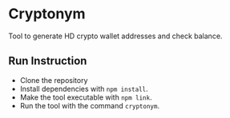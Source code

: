# Cryptonym

Tool to generate HD crypto wallet addresses and check balance.

## Run Instruction

* Clone the repository
* Install dependencies with `npm install`.
* Make the tool executable with `npm link`.
* Run the tool with the command `cryptonym`.